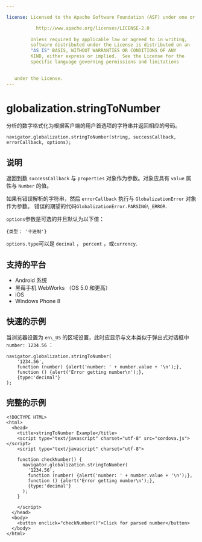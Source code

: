 ```yaml
---

license: Licensed to the Apache Software Foundation (ASF) under one or more contributor license agreements. See the NOTICE file distributed with this work for additional information regarding copyright ownership. The ASF licenses this file to you under the Apache License, Version 2.0 (the "License"); you may not use this file except in compliance with the License. You may obtain a copy of the License at

           http://www.apache.org/licenses/LICENSE-2.0
    
         Unless required by applicable law or agreed to in writing,
         software distributed under the License is distributed on an
         "AS IS" BASIS, WITHOUT WARRANTIES OR CONDITIONS OF ANY
         KIND, either express or implied.  See the License for the
         specific language governing permissions and limitations
    

   under the License.
---
```


# globalization.stringToNumber

分析的数字格式化为根据客户端的用户首选项的字符串并返回相应的号码。

    navigator.globalization.stringToNumber(string, successCallback, errorCallback, options);
    

## 说明

返回到数 `successCallback` 与 `properties` 对象作为参数。对象应具有 `value` 属性与 `Number` 的值。

如果有错误解析的字符串，然后 `errorCallback` 执行与 `GlobalizationError` 对象作为参数。 错误的期望的代码`GlobalizationError.PARSING\_ERROR`.

`options`参数是可选的并且默认为以下值：

    {类型： '十进制'}
    

`options.type`可以是 `decimal` ， `percent` ，或`currency`.

## 支持的平台

*   Android 系统
*   黑莓手机 WebWorks （OS 5.0 和更高）
*   iOS
*   Windows Phone 8

## 快速的示例

当浏览器设置为 `en\_US` 的区域设置，此时应显示与文本类似于弹出式对话框中 `number: 1234.56` ：

    navigator.globalization.stringToNumber(
        '1234.56',
        function (number) {alert('number: ' + number.value + '\n');},
        function () {alert('Error getting number\n');},
        {type:'decimal'}
    );
    

## 完整的示例

    <!DOCTYPE HTML>
    <html>
      <head>
        <title>stringToNumber Example</title>
        <script type="text/javascript" charset="utf-8" src="cordova.js"></script>
        <script type="text/javascript" charset="utf-8">
    
        function checkNumber() {
          navigator.globalization.stringToNumber(
            '1234.56',
            function (number) {alert('number: ' + number.value + '\n');},
            function () {alert('Error getting number\n');},
            {type:'decimal'}
          );
        }
    
        </script>
      </head>
      <body>
        <button onclick="checkNumber()">Click for parsed number</button>
      </body>
    </html>